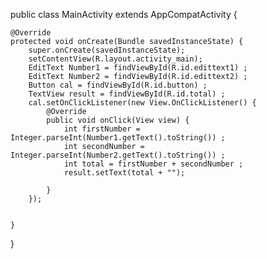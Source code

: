 

public class MainActivity extends AppCompatActivity {

    @Override
    protected void onCreate(Bundle savedInstanceState) {
        super.onCreate(savedInstanceState);
        setContentView(R.layout.activity_main);
        EditText Number1 = findViewById(R.id.edittext1) ;
        EditText Number2 = findViewById(R.id.edittext2) ;
        Button cal = findViewById(R.id.button) ;
        TextView result = findViewById(R.id.total) ;
        cal.setOnClickListener(new View.OnClickListener() {
            @Override
            public void onClick(View view) {
                int firstNumber = Integer.parseInt(Number1.getText().toString()) ;
                int secondNumber = Integer.parseInt(Number2.getText().toString()) ;
                int total = firstNumber + secondNumber ;
                result.setText(total + "");

            }
        });


    }
}
